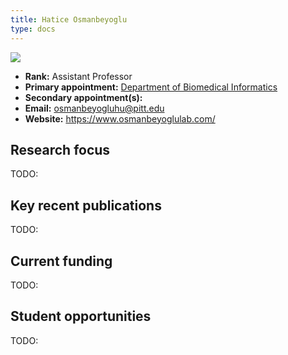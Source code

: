 ```yaml
---
title: Hatice Osmanbeyoglu
type: docs
---
```


![](https://www.isb.pitt.edu/sites/default/files/person-images/Hatice%20photo.jpg)

-   **Rank:** Assistant Professor
-   **Primary appointment:** [Department of Biomedical Informatics](https://www.dbmi.pitt.edu/)
-   **Secondary appointment(s):**
-   **Email:** <osmanbeyogluhu@pitt.edu>
-   **Website:** <https://www.osmanbeyoglulab.com/>

## Research focus

TODO:

## Key recent publications

TODO:

## Current funding

TODO:

## Student opportunities

TODO:
